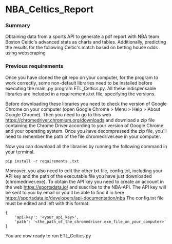# NBA_Celtics_Report
### Summary
Obtaining data from a sports API to generate a pdf report with NBA team Boston Celtic's advanced stats as charts and tables.
Additionally, predicting the results for the following Celtic's match based on betting house odds using webscraping

### Previous requirements

Once you have cloned the git repo on your computer, for the program to work correctly, some non-default libraries need
to be installed before executing the main .py program ETL_Celtics.py. All these indispensable libraries are included
in a requirements.txt file, specifying the versions.

Before downloading these libraries you need to check the version of Google Chrome on your computer (open Google Chrome >
Menu > Help > About Google Chrome). Then you need to go to this web https://chromedriver.chromium.org/downloads and download
a zip file containing the Chrome Driver according to your version of Google Chrome and your operating system. Once you have
decompressed the zip file, you´ll need to remember the path of the file chromedriver.exe in your computer.

Now you can download all the libraries by running the following command in your terminal.
```
pip install -r requirements .txt
```
Moreover, you also need to edit the other txt file, config.txt, including your API key and the path of the executable file you have
just downloaded (chromedriver.exe). To obtain the API key you need to create an account in the web https://sportsdata.io/ and
suscribe to the NBA-API. The API key will be sent to you by email or you´ll be able to find it in here https://sportsdata.io/developers/api-documentation/nba
The config.txt file must be edited and left with this format:
```
{
    'api-key': '<your_api_key>',
    'path': '<the_path_of_the_chromedriver.exe_file_on_your_computer>'
}
```
You are now ready to run ETL_Celtics.py



